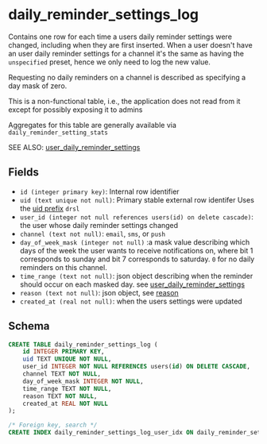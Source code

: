 # daily_reminder_settings_log

Contains one row for each time a users daily reminder settings
were changed, including when they are first inserted. When a user
doesn't have an user daily reminder settings for a channel it's the
same as having the `unspecified` preset, hence we only need to log
the new value.

Requesting no daily reminders on a channel is described as specifying
a day mask of zero.

This is a non-functional table, i.e., the application does not
read from it except for possibly exposing it to admins

Aggregates for this table are generally available via
`daily_reminder_setting_stats`

SEE ALSO: [user_daily_reminder_settings](../user_daily_reminder_settings.md)

## Fields

- `id (integer primary key)`: Internal row identifier
- `uid (text unique not null)`: Primary stable external row identifer
  Uses the [uid prefix](../../uid_prefixes.md) `drsl`
- `user_id (integer not null references users(id) on delete cascade)`:
  the user whose daily reminder settings changed
- `channel (text not null)`: `email`, `sms`, or `push`
- `day_of_week_mask (integer not null)` :a mask value describing which days of
  the week the user wants to receive notifications on, where bit 1 corresponds to sunday
  and bit 7 corresponds to saturday. `0` for no daily reminders on this channel.
- `time_range (text not null)`: json object describing when the reminder should
  occur on each masked day. see
  [user_daily_reminder_settings](../user_daily_reminder_settings.md)
- `reason (text not null)`: json object, see [reason](./REASON.md)
- `created_at (real not null)`: when the users settings were updated

## Schema

```sql
CREATE TABLE daily_reminder_settings_log (
    id INTEGER PRIMARY KEY,
    uid TEXT UNIQUE NOT NULL,
    user_id INTEGER NOT NULL REFERENCES users(id) ON DELETE CASCADE,
    channel TEXT NOT NULL,
    day_of_week_mask INTEGER NOT NULL,
    time_range TEXT NOT NULL,
    reason TEXT NOT NULL,
    created_at REAL NOT NULL
);

/* Foreign key, search */
CREATE INDEX daily_reminder_settings_log_user_idx ON daily_reminder_settings_log(user_id);
```
